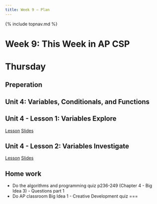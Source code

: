 ```yaml
---
title: Week 9 — Plan
---
```

{% include topnav.md %}

# Week 9: This Week in AP CSP

# Thursday 
## Preperation

## Unit 4: Variables, Conditionals, and Functions
## Unit 4 - Lesson 1: Variables Explore
[Lesson](https://studio.code.org/courses/csp-2025/units/4/lessons/1)
[Slides](https://docs.google.com/presentation/d/1lRPWh4VzbFSKx9JcrzyaYWUvbEyqf1dmr1fZqNjzEsQ/edit?slide=id.g2540035c2da_0_0#slide=id.g2540035c2da_0_0)


## Unit 4 - Lesson 2: Variables Investigate
[Lesson](https://studio.code.org/courses/csp-2025/units/4/lessons/2)
[Slides](https://docs.google.com/presentation/d/1xc4gqBPx9ERIraf23-1FX9fdeDP_5H_MHRLEp8p9N0g/edit?slide=id.g2548326b34f_0_0#slide=id.g2548326b34f_0_0)


## Home work
- Do the algorithms and programming quiz  p236-249 (Chapter 4 - Big Idea 3) - Questions part 1
- Do AP classroom Big Idea 1 - Creative Development quiz
===



